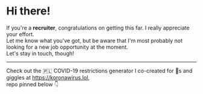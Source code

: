# Hi there!

If you're a **recruiter**, congratulations on getting this far. I really appreciate your effort.  
Let me know what you've got, but be aware that I'm most probably not looking for a new job opportunity at the moment.  
Let's stay in touch, though!

---

Check out the 🇵🇱 COVID-19 restrictions generator I co-created for 💩s and giggles at https://koronawirus.lol,  
repo pinned below 👇
